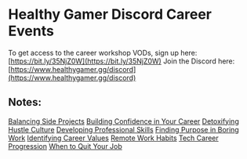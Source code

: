 # Healthy Gamer Discord Career Events

To get access to the career workshop VODs, sign up here: [https://bit.ly/35NjZ0W](https://bit.ly/35NjZ0W)
Join the Discord here: [https://www.healthygamer.gg/discord](https://www.healthygamer.gg/discord)

## Notes:

[Balancing Side Projects](./Balancing%20Side%20Projects.md)
[Building Confidence in Your Career](Balancing%20Side%20Projects.md)
[Detoxifying Hustle Culture](./Detoxifying%20Hustle%20Culture.md)
[Developing Professional Skills](./Developing%20Professional%20Skills.md)
[Finding Purpose in Boring Work](./Finding%20Purpose%20in%20Boring%20Work.md)
[Identifying Career Values](./Identifying%20Career%20Values.md)
[Remote Work Habits](./Remote%20Work%20Habits.md)
[Tech Career Progression](./Tech%20Career%20Progression.md)
[When to Quit Your Job](./When%20to%20Quit%20Your%20Job.md)